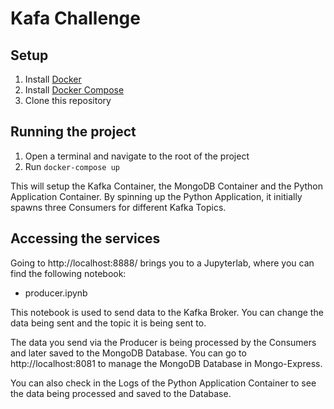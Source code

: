 # Kafa Challenge 

## Setup

1. Install [Docker](https://www.docker.com/get-started)
2. Install [Docker Compose](https://docs.docker.com/compose/install/)
3. Clone this repository

## Running the project

1. Open a terminal and navigate to the root of the project
2. Run `docker-compose up`

This will setup the Kafka Container, the MongoDB Container and the Python Application Container.
By spinning up the Python Application, it initially spawns three Consumers for different Kafka Topics. 

## Accessing the services

Going to http://localhost:8888/ brings you to a Jupyterlab, where you can find the following notebook:

- producer.ipynb 

This notebook is used to send data to the Kafka Broker. You can change the data being sent and the topic it is being sent to.

The data you send via the Producer is being processed by the Consumers and later saved to the MongoDB Database.
You can go to http://localhost:8081 to manage the MongoDB Database in Mongo-Express.

You can also check in the Logs of the Python Application Container to see the data being processed and saved to the Database.